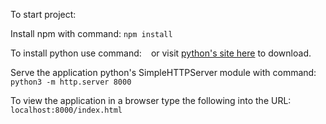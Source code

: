 
To start project:

Install npm with command: `npm install`

To install python use command: ` ` or visit <a href="https://www.python.org/downloads/">python's site here</a> to download.

Serve the application python's SimpleHTTPServer module with command: `python3 -m http.server 8000`

To view the application in a browser type the following into the URL: `localhost:8000/index.html`

